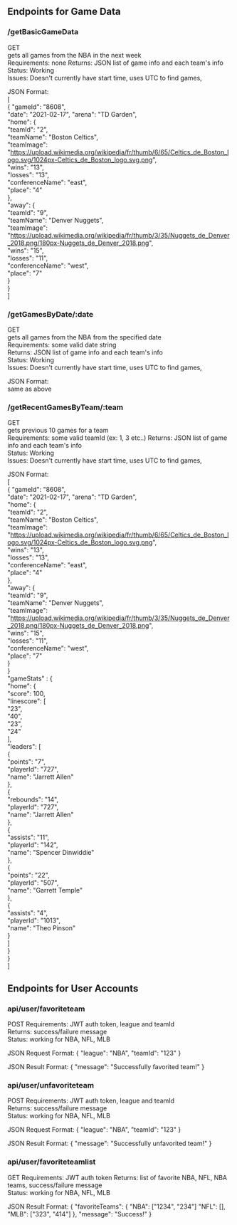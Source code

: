 ##  Endpoints for Game Data

### /getBasicGameData

GET  
gets all games from the NBA in the next week  
Requirements: none 
Returns: JSON list of game info and each team's info  
Status: Working  
Issues: Doesn't currently have start time, uses UTC to find games,

JSON Format:  
[  
  {
    "gameId": "8608",  
    "date": "2021-02-17",
    "arena": "TD Garden",  
    "home": {  
      "teamId": "2",  
      "teamName": "Boston Celtics",  
      "teamImage": "https://upload.wikimedia.org/wikipedia/fr/thumb/6/65/Celtics_de_Boston_logo.svg/1024px-Celtics_de_Boston_logo.svg.png",  
      "wins": "13",  
      "losses": "13",  
      "conferenceName": "east",  
      "place": "4"  
    },  
    "away": {  
      "teamId": "9",  
      "teamName": "Denver Nuggets",  
      "teamImage": "https://upload.wikimedia.org/wikipedia/fr/thumb/3/35/Nuggets_de_Denver_2018.png/180px-Nuggets_de_Denver_2018.png",  
      "wins": "15",  
      "losses": "11",  
      "conferenceName": "west",  
      "place": "7"  
    }  
  }  
]

### /getGamesByDate/:date

GET  
gets all games from the NBA from the specified date  
Requirements: some valid date string  
Returns: JSON list of game info and each team's info  
Status: Working  
Issues: Doesn't currently have start time, uses UTC to find games,

JSON Format:  
same as above  

### /getRecentGamesByTeam/:team  

GET  
gets previous 10 games for a team  
Requirements: some valid teamId (ex: 1, 3 etc..)
Returns: JSON list of game info and each team's info  
Status: Working  
Issues: Doesn't currently have start time, uses UTC to find games,

JSON Format:  
[  
  {
    "gameId": "8608",  
    "date": "2021-02-17",
    "arena": "TD Garden",  
    "home": {  
      "teamId": "2",  
      "teamName": "Boston Celtics",  
      "teamImage": "https://upload.wikimedia.org/wikipedia/fr/thumb/6/65/Celtics_de_Boston_logo.svg/1024px-Celtics_de_Boston_logo.svg.png",  
      "wins": "13",  
      "losses": "13",  
      "conferenceName": "east",  
      "place": "4"  
    },  
    "away": {  
      "teamId": "9",  
      "teamName": "Denver Nuggets",  
      "teamImage": "https://upload.wikimedia.org/wikipedia/fr/thumb/3/35/Nuggets_de_Denver_2018.png/180px-Nuggets_de_Denver_2018.png",  
      "wins": "15",  
      "losses": "11",  
      "conferenceName": "west",  
      "place": "7"  
    }  
  }  
  "gameStats" : {  
    "home": {  
      "score": 100,  
      "linescore": [  
        "23",  
        "40",  
        "23",  
        "24"  
      ],  
      "leaders": [  
        {  
          "points": "7",  
          "playerId": "727",  
          "name": "Jarrett Allen"  
        },  
        {  
          "rebounds": "14",  
          "playerId": "727",  
          "name": "Jarrett Allen"  
        },  
        {  
          "assists": "11",  
          "playerId": "142",  
          "name": "Spencer Dinwiddie"  
        },  
        {  
          "points": "22",  
          "playerId": "507",  
          "name": "Garrett Temple"  
        },  
        {  
          "assists": "4",  
          "playerId": "1013",  
          "name": "Theo Pinson"  
        }  
      ]  
    }  
  }  
]  

##  Endpoints for User Accounts

### api/user/favoriteteam

POST
Requirements: JWT auth token, league and teamId  
Returns: success/failure message  
Status: working for NBA, NFL, MLB

JSON Request Format:
{
  "league": "NBA",
  "teamId": "123"
}

JSON Result Format:
{
  "message": "Successfully favorited team!"
}

### api/user/unfavoriteteam

POST
Requirements: JWT auth token, league and teamId  
Returns: success/failure message  
Status: working for NBA, NFL, MLB


JSON Request Format:
{
  "league": "NBA",
  "teamId": "123"
}

JSON Result Format:
{
  "message": "Successfully unfavorited team!"
}

### api/user/favoriteteamlist

GET
Requirements: JWT auth token 
Returns: list of favorite NBA, NFL, NBA teams, success/failure message  
Status: working for NBA, NFL, MLB

JSON Result Format:
{
  "favoriteTeams": {
    "NBA": ["1234", "234"]
    "NFL": [],
    "MLB": ["323", "414"]
  },
  "message": "Success!"
}